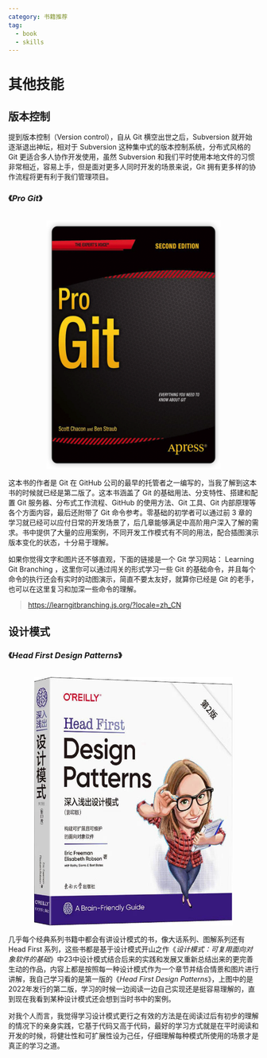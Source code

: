 ```yaml
---
category: 书籍推荐
tag: 
  - book
  - skills
---
```


# 其他技能
## 版本控制

提到版本控制（Version control），自从 Git 横空出世之后，Subversion 就开始逐渐退出神坛，相对于 Subversion 这种集中式的版本控制系统，分布式风格的 Git 更适合多人协作开发使用，虽然 Subversion 和我们平时使用本地文件的习惯非常相近，容易上手，但是面对更多人同时开发的场景来说，Git 拥有更多样的协作流程将更有利于我们管理项目。

### 《_Pro Git_》

<br/>
<div style="text-align: center;">
  <img src="/assets/images/resource/books/pro-git.png" alt="pro git" style="width:350px;height:500px;">
</div>

这本书的作者是 Git 在 GitHub 公司的最早的托管者之一编写的，当我了解到这本书的时候就已经是第二版了。这本书涵盖了 Git 的基础用法、分支特性、搭建和配置 Git 服务器、分布式工作流程、GitHub 的使用方法、Git 工具、Git 内部原理等各个方面内容，最后还附带了 Git 命令参考。零基础的初学者可以通过前 3 章的学习就已经可以应付日常的开发场景了，后几章能够满足中高阶用户深入了解的需求。书中提供了大量的应用案例，不同开发工作模式有不同的用法，配合插图演示版本变化的状态，十分易于理解。

如果你觉得文字和图片还不够直观，下面的链接是一个 Git 学习网站： Learning Git Branching ，这里你可以通过闯关的形式学习一些 Git 的基础命令，并且每个命令的执行还会有实时的动图演示，简直不要太友好，就算你已经是 Git 的老手，也可以在这里复习和加深一些命令的理解。

> https://learngitbranching.js.org/?locale=zh_CN

## 设计模式
### 《_Head First Design Patterns_》

<br/>
<div style="text-align: center;">
  <img src="/assets/images/resource/books/head-first-design-patterns.png" alt="Head First Design Patterns" style="width:400px;height:500px;">
</div>

几乎每个经典系列书籍中都会有讲设计模式的书，像大话系列、图解系列还有 Head First 系列，这些书都是基于设计模式开山之作《_设计模式：可复用面向对象软件的基础_》中23中设计模式结合后来的实践和发展又重新总结出来的更完善生动的作品，内容上都是按照每一种设计模式作为一个章节并结合情景和图片进行讲解，我自己学习看的是第一版的《_Head First Design Patterns_》，上图中的是2022年发行的第二版，学习的时候一边阅读一边自己实现还是挺容易理解的，直到现在我看到某种设计模式还会想到当时书中的案例。

对我个人而言，我觉得学习设计模式更行之有效的方法是在阅读过后有初步的理解的情况下的亲身实践，它基于代码又高于代码，最好的学习方式就是在平时阅读和开发的时候，将健壮性和可扩展性设为己任，仔细理解每种模式所使用的场景才是真正的学习之道。
